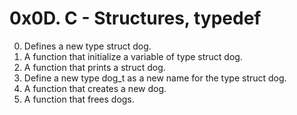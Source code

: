 # 0x0D. C - Structures, typedef
0. Defines a new type struct dog.
1. A function that initialize a variable of type struct dog.
2. A function that prints a struct dog.
3. Define a new type dog\_t as a new name for the type struct dog.
4. A function that creates a new dog.
5. A function that frees dogs.
